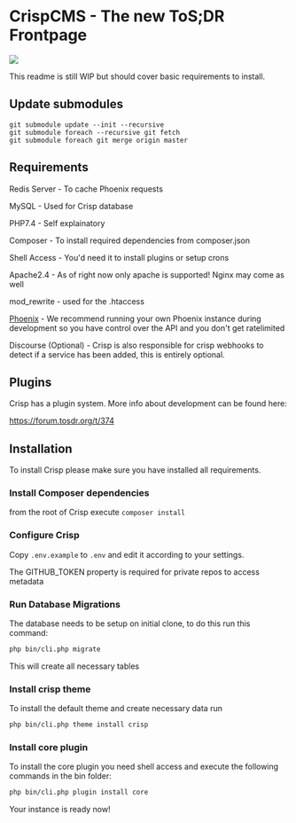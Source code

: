 # CrispCMS - The new ToS;DR Frontpage

![](https://beta.tosdr.org/api/badge/service/tos;dr)


This readme is still WIP but should cover basic requirements to install.

## Update submodules

```
git submodule update --init --recursive
git submodule foreach --recursive git fetch
git submodule foreach git merge origin master
```

## Requirements

Redis Server - To cache Phoenix requests

MySQL - Used for Crisp database

PHP7.4 - Self explainatory

Composer - To install required dependencies from composer.json

Shell Access - You'd need it to install plugins or setup crons

Apache2.4 - As of right now only apache is supported! Nginx may come as well

mod_rewrite - used for the .htaccess

[Phoenix](https://github.com/tosdr/edit.tosdr.org) - We recommend running your own Phoenix instance during development so you have control over the API and you don't get ratelimited

Discourse (Optional) - Crisp is also responsible for crisp webhooks to detect if a service has been added, this is entirely optional.


## Plugins

Crisp has a plugin system. More info about development can be found here:

https://forum.tosdr.org/t/374

## Installation

To install Crisp please make sure you have installed all requirements.

### Install Composer dependencies

from the root of Crisp execute `composer install`

### Configure Crisp

Copy `.env.example` to `.env` and edit it according to your settings.

The GITHUB_TOKEN property is required for private repos to access metadata

### Run Database Migrations

The database needs to be setup on initial clone, to do this run this command:

```bash
php bin/cli.php migrate
```

This will create all necessary tables

### Install crisp theme

To install the default theme and create necessary data run

```bash
php bin/cli.php theme install crisp
```

### Install core plugin

To install the core plugin you need shell access and execute the following commands in the bin folder:

```bash
php bin/cli.php plugin install core
```

Your instance is ready now!